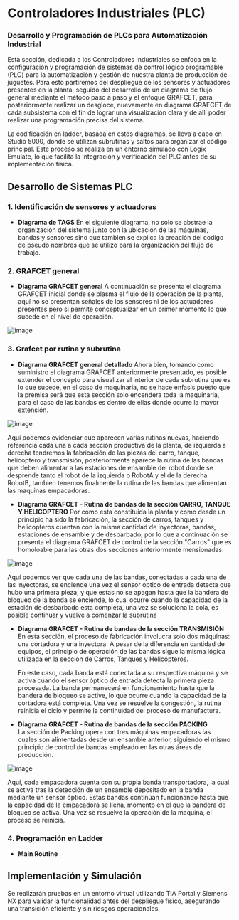 # Controladores Industriales (PLC)

### Desarrollo y Programación de PLCs para Automatización Industrial

Esta sección, dedicada a los Controladores Industriales se enfoca en la configuración y programación de sistemas de control lógico programable (PLC) para la automatización y gestión de nuestra planta de producción de juguetes. Para esto partiremos del despliegue de los sensores y actuadores presentes en la planta, seguido del desarrollo de un diagrama de flujo general mediante el método paso a paso y el enfoque GRAFCET, para posteriormente realizar un desgloce, nuevamente en diagrama GRAFCET de cada subsistema con el fin de lograr una visualización clara y de allí poder realizar una programación precisa del sistema.

La codificación en ladder, basada en estos diagramas, se lleva a cabo en Studio 5000, donde se utilizan subrutinas y saltos para organizar el código principal. Este proceso se realiza en un entorno simulado con Logix Emulate, lo que facilita la integración y verificación del PLC antes de su implementación física. 

## Desarrollo de Sistemas PLC

### 1. Identificación de sensores y actuadores
- **Diagrama de TAGS** En el siguiente diagrama, no solo se abstrae la organización del sistema junto con la ubicación de las máquinas, bandas y sensores sino que tambien se explica la creación del codigo de pseudo nombres que se utilizo para la organización del flujo de trabajo.

### 2. GRAFCET general
- **Diagrama GRAFCET general** A continuación se presenta el diagrama GRAFCET inicial donde se plasma el flujo de la operación de la planta, aquí no se presentan señales de los sensores ni de los actuadores presentes pero si permite conceptualizar en un primer momento lo que sucede en el nivel de operación.

![image](https://github.com/user-attachments/assets/16210334-d53b-4ea7-ae6d-3a9eb4b8931f)


### 3. Grafcet por rutina y subrutina
- **Diagrama GRAFCET general detallado** Ahora bien, tomando como suministro el diagrama GRAFCET anteriormente presentado, es posible extender el concepto para visualizar al interior de cada subrutina que es lo que sucede, en el caso de maquinaria, no se hace enfasis puesto que la premisa será que esta sección solo encendera toda la maquinaria, para el caso de las bandas es dentro de ellas donde ocurre la mayor extensión.
  
![image](https://github.com/user-attachments/assets/aded6d88-5f3d-4f0d-9844-0aa4f9cae2fc)


Aquí podemos evidenciar que aparecen varias rutinas nuevas, haciendo referencia cada una a cada sección productiva de la planta, de izquierda a derecha tendremos la fabricación de las piezas del carro, tanque, helicoptero y transmisión, posteriormente aparece  la rutina de las bandas que deben alimentar a las estaciones de ensamble del robot donde se desprende tanto el robot de la izquierda o RobotA y el de la derecha RobotB, tambien tenemos finalmente la rutina de las bandas que alimentan las maquinas empacadoras.

- **Diagrama GRAFCET - Rutina de bandas de la sección CARRO, TANQUE Y HELICOPTERO** Por como esta constituida la planta y como desde un principio ha sido la fabricación, la sección de carros, tanques y helicopteros cuentan con la misma cantidad de inyectoras, bandas, estaciones de ensamble y de desbarbado, por lo que a continuación se presenta el diagrama GRAFCET de control de la sección "Carros" que es homoloable para las otras dos secciones anteriormente mensionadas:

![image](https://github.com/user-attachments/assets/9616b87b-53e8-40ae-b40c-74de37035c8f)

Aquí podemos ver que cada una de las bandas, conectadas a cada una de las inyectoras, se enciende una vez el sensor optico de entrada detecta que hubo una primera pieza, y que estas no se apagan hasta que la bandera de bloqueo de la banda se enciende, lo cual ocurre cuando la capacidad de la estación de desbarbado esta completa, una vez se soluciona la cola, es posible continuar y vuelve a comenzar la subrutina

- **Diagrama GRAFCET - Rutina de bandas de la sección TRANSMISIÓN**  
  En esta sección, el proceso de fabricación involucra solo dos máquinas: una cortadora y una inyectora. A pesar de la diferencia en cantidad de equipos, el principio de operación de las bandas sigue la misma lógica utilizada en la sección de Carros, Tanques y Helicópteros.  

   

  En este caso, cada banda está conectada a su respectiva máquina y se activa cuando el sensor óptico de entrada detecta la primera pieza procesada. La banda permanecerá en funcionamiento hasta que la bandera de bloqueo se active, lo que ocurre cuando la capacidad de la cortadora está completa. Una vez se resuelve la congestión, la rutina reinicia el ciclo y permite la continuidad del proceso de manufactura.  

- **Diagrama GRAFCET - Rutina de bandas de la sección PACKING**  
  La sección de Packing opera con tres máquinas empacadoras las cuales son alimentadas desde un ensamble anterior, siguiendo el mismo principio de control de bandas empleado en las otras áreas de producción.  

![image](https://github.com/user-attachments/assets/a551f89d-3579-4fe7-9744-814bc467cb12)

  Aquí, cada empacadora cuenta con su propia banda transportadora, la cual se activa tras la detección de un ensamble depositado en la banda mediante un sensor óptico. Estas bandas continúan funcionando hasta que la capacidad de la empacadora se llena, momento en el que la bandera de bloqueo se activa. Una vez se resuelve la operación de la maquina, el proceso se reinicia.  


### 4. Programación en Ladder
- **Main Routine**

## Implementación y Simulación
Se realizarán pruebas en un entorno virtual utilizando TIA Portal y Siemens NX para validar la funcionalidad antes del despliegue físico, asegurando una transición eficiente y sin riesgos operacionales.
